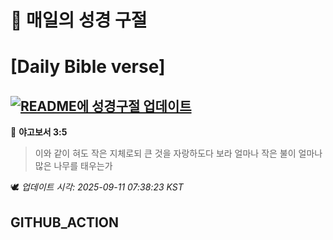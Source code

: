 # 🙏 매일의 성경 구절
# [Daily Bible verse]
## [![README에 성경구절 업데이트](https://github.com/DONGSUKA/first_test/actions/workflows/update-readme-bible.yml/badge.svg)](https://github.com/DONGSUKA/first_test/actions/workflows/update-readme-bible.yml)
<!-- START_BIBLE_VERSE -->
📖 **야고보서 3:5**
> 이와 같이 혀도 작은 지체로되 큰 것을 자랑하도다 보라 얼마나 작은 불이 얼마나 많은 나무를 태우는가

🕊️ _업데이트 시각: 2025-09-11 07:38:23 KST_
  <!-- END_BIBLE_VERSE -->
## GITHUB_ACTION

